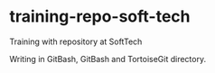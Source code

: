 # training-repo-soft-tech
Training with repository at SoftTech 

Writing in GitBash, GitBash and TortoiseGit directory.


